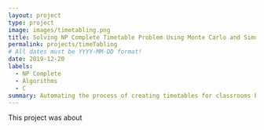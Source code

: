 ```yaml
---
layout: project
type: project
image: images/timetabling.png
title: Solving NP Complete Timetable Problem Using Monte Carlo and Simulated Annealing Algorithms
permalink: projects/timeTabling
# All dates must be YYYY-MM-DD format!
date: 2019-12-20
labels:
  - NP Complete
  - Algorithms
  - C
summary: Automating the process of creating timetables for classrooms by applying Monte Carlo and Simulated Annealing algorithms.
---
```


This project was about 
